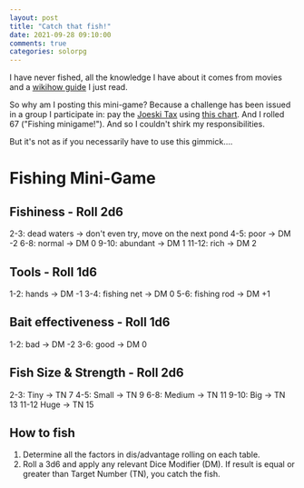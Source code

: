 ```yaml
---
layout: post
title: "Catch that fish!"
date: 2021-09-28 09:10:00
comments: true
categories: solorpg
---
```


I have never fished, all the knowledge I have about it comes from movies and a [wikihow guide](https://www.wikihow.com/Fish) I just read.

So why am I posting this mini-game? Because a challenge has been issued in a group I participate in: pay the [Joeski Tax](https://joeskythedungeonbrawler.wordpress.com/2010/07/12/house-rule-for-osr-and-not-osr-games-people-blogs/) using [this chart](http://throneofsalt.blogspot.com/2020/02/joesky-tax-preparation.html). And I rolled 67 ("Fishing minigame!"). And so I couldn't shirk my responsibilities.

But it's not as if you necessarily have to use this gimmick....

# Fishing Mini-Game

## Fishiness - Roll 2d6

2-3: dead waters -> don't even try, move on the next pond
4-5: poor -> DM -2
6-8: normal -> DM 0
9-10: abundant -> DM 1
11-12: rich -> DM 2

## Tools - Roll 1d6

1-2: hands -> DM -1
3-4: fishing net -> DM 0
5-6: fishing rod -> DM +1

## Bait effectiveness - Roll 1d6

1-2: bad -> DM -2
3-6: good -> DM 0

## Fish Size & Strength - Roll 2d6

2-3: Tiny -> TN 7
4-5: Small -> TN 9
6-8: Medium -> TN 11
9-10: Big -> TN 13
11-12 Huge -> TN 15

## How to fish
1. Determine all the factors in dis/advantage rolling on each table.
2. Roll a 3d6 and apply any relevant Dice Modifier (DM). If result is equal or greater than Target Number (TN), you catch the fish.